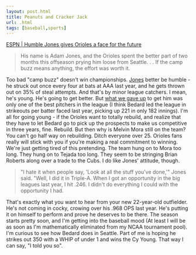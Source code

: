 ```yaml
---
layout: post.html
title: Peanuts and Cracker Jack
url: .html
tags: [baseball,sports]
---
```

[ESPN | Humble Jones gives Orioles a face for the future](http://sports.espn.go.com/mlb/spring2008/columns/story?columnist=crasnick_jerry&id=3302059&lpos=spotlight&lid=tab5pos1)

> His name is Adam Jones, and the Orioles spent the better part of two months this offseason prying him loose from Seattle. . . If the camp buzz means anything, the effort was worth it.

Too bad "camp buzz" doesn't win championships. [Jones](http://minors.baseball-reference.com/players.cgi?pid=7406) better be humble - he struck out once every four at bats at AAA last year, and he gets thrown out on 35% of steal attempts. And that's by minor league catchers. I mean, he's young. He's going to get better. But [what we gave up](http://www.baseball-reference.com/b/bedarer01.shtml) to get him was only one of the best pitchers in the league (I think Bedard led the league in strikeouts per batter faced last year, picking up 221 in only 182 innings). I'm all for going young - if the Orioles want to totally rebuild, and realize that they have to let Bedard go to pick up the prospects to make us competitive in three years, fine. Rebuild. But then why is Melvin Mora still on the team? You can't go half way on rebuilding. Ditch everyone over 25. Orioles fans really will stick with you if you're making a real commitment to winning. We're just getting tired of this pretending. The team hung on to Mora too long. They hung on to Tejada too long. They seem to be stringing Brian Roberts along over a trade to the Cubs. I do like Jones' attitude, though. 

> "I hate it when people say, 'Look at all the stuff you've done,'" Jones said. "Well, I did it in Triple-A. When I got an opportunity in the big leagues last year, I hit .246. I didn't do everything I could with the opportunity I had.

That's exactly what you want to hear from your new 22-year-old outfielder. He's not coming in cocky, crowing over his .968 OPS last year. He's putting it on himself to perform and prove he deserves to be there. The season starts pretty soon, and I'm getting into the baseball mood (At least I will be as soon as I'm mathematically eliminated from my NCAA tournament pool). I'm curious to see how Bedard does in Seattle. Part of me is hoping he strikes out 350 with a WHIP of under 1 and wins the Cy Young. That way I can say, "I told you so".

